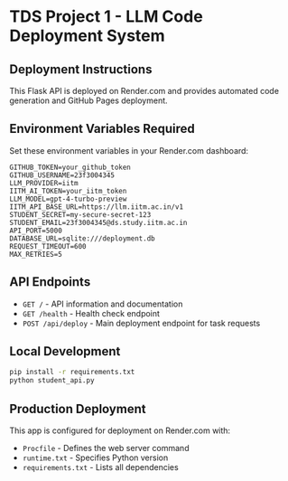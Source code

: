 # TDS Project 1 - LLM Code Deployment System

## Deployment Instructions

This Flask API is deployed on Render.com and provides automated code generation and GitHub Pages deployment.

## Environment Variables Required

Set these environment variables in your Render.com dashboard:

```
GITHUB_TOKEN=your_github_token
GITHUB_USERNAME=23f3004345
LLM_PROVIDER=iitm
IITM_AI_TOKEN=your_iitm_token
LLM_MODEL=gpt-4-turbo-preview
IITM_API_BASE_URL=https://llm.iitm.ac.in/v1
STUDENT_SECRET=my-secure-secret-123
STUDENT_EMAIL=23f3004345@ds.study.iitm.ac.in
API_PORT=5000
DATABASE_URL=sqlite:///deployment.db
REQUEST_TIMEOUT=600
MAX_RETRIES=5
```

## API Endpoints

- `GET /` - API information and documentation
- `GET /health` - Health check endpoint
- `POST /api/deploy` - Main deployment endpoint for task requests

## Local Development

```bash
pip install -r requirements.txt
python student_api.py
```

## Production Deployment

This app is configured for deployment on Render.com with:
- `Procfile` - Defines the web server command
- `runtime.txt` - Specifies Python version
- `requirements.txt` - Lists all dependencies

